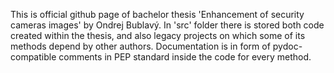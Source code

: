 This is official github page of bachelor thesis 'Enhancement of security cameras images' by Ondrej Bublavý. In 'src' folder there is stored both code created within the thesis, and also legacy projects on which some of its methods depend by other authors. Documentation is in form of pydoc-compatible comments in PEP standard inside the code for every method.
